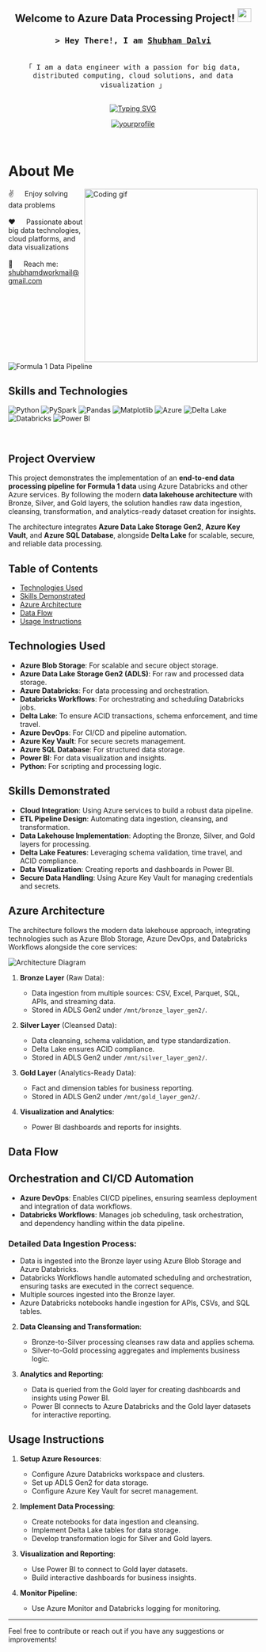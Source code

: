 <h2 align="center">
  Welcome to Azure Data Processing Project!
  <img src="https://media.giphy.com/media/hvRJCLFzcasrR4ia7z/giphy.gif" width="28">
</h2>
<!-- Intro  -->
<h3 align="center">
        <samp>&gt; Hey There!, I am
                <b><a target="_blank" href="https://yourwebsite.com">Shubham Dalvi</a></b>
        </samp>
</h3>

<p align="center"> 
  <samp>
    <br>
    「 I am a data engineer with a passion for big data, distributed computing, cloud solutions, and data visualization 」
    <br>
    <br>
  </samp>
</p>

<div align="center">
<a href="https://git.io/typing-svg"><img src="https://readme-typing-svg.herokuapp.com?font=Fira+Code&pause=1000&random=false&width=800&lines=Azure+Databricks+%7C+Delta+Lake+%7C+Key+Vault+;ADLS+Gen2+%7C+SQL+Database+%7C+Power+BI;Python+%7C+Snowflake+%7C+Airflow+%7C+DBT;3+yrs+of+Professional+Experience+%7C+Data+Engineer+%40+Accenture;Passionate+Data+Engineer+" alt="Typing SVG" /></a>
</div>


<p align="center">
 <a href="https://www.linkedin.com/in/shubham-dalvi-21603316b" target="_blank">
  <img src="https://img.shields.io/badge/LinkedIn-0077B5?style=for-the-badge&logo=linkedin&logoColor=white" alt="yourprofile"/>
 </a>
</p>
<br />

<!-- About Section -->
# About Me

<p>
 <img align="right" width="350" src="/assets/programmer.gif" alt="Coding gif" />
  
 ✌️ &emsp; Enjoy solving data problems <br/><br/>
 ❤️ &emsp; Passionate about big data technologies, cloud platforms, and data visualizations<br/><br/>
 📧 &emsp; Reach me: shubhamdworkmail@gmail.com<br/><br/>
</p>

<br/>

![Formula 1 Data Pipeline](https://github.com/user-attachments/assets/f1-datapipeline-overview)


## Skills and Technologies

![Python](https://img.shields.io/badge/Python-3776AB?style=for-the-badge&logo=python&logoColor=white)
![PySpark](https://img.shields.io/badge/PySpark-E25A1C?style=for-the-badge&logo=apache-spark&logoColor=white)
![Pandas](https://img.shields.io/badge/Pandas-150458?style=for-the-badge&logo=pandas&logoColor=white)
![Matplotlib](https://img.shields.io/badge/Matplotlib-013243?style=for-the-badge&logo=matplotlib&logoColor=white)
![Azure](https://img.shields.io/badge/Azure-0078D7?style=for-the-badge&logo=microsoft-azure&logoColor=white)
![Delta Lake](https://img.shields.io/badge/Delta%20Lake-01172F?style=for-the-badge&logoColor=white)
![Databricks](https://img.shields.io/badge/Databricks-EA4C89?style=for-the-badge&logo=databricks&logoColor=white)
![Power BI](https://img.shields.io/badge/Power%20BI-F2C811?style=for-the-badge&logo=power-bi&logoColor=black)

<br/>

## Project Overview

This project demonstrates the implementation of an **end-to-end data processing pipeline for Formula 1 data** using Azure Databricks and other Azure services. By following the modern **data lakehouse architecture** with Bronze, Silver, and Gold layers, the solution handles raw data ingestion, cleansing, transformation, and analytics-ready dataset creation for insights.

The architecture integrates **Azure Data Lake Storage Gen2**, **Azure Key Vault**, and **Azure SQL Database**, alongside **Delta Lake** for scalable, secure, and reliable data processing.

## Table of Contents
- [Technologies Used](#technologies-used)
- [Skills Demonstrated](#skills-demonstrated)
- [Azure Architecture](#azure-architecture)
- [Data Flow](#data-flow)
- [Usage Instructions](#usage-instructions)

## Technologies Used
- **Azure Blob Storage**: For scalable and secure object storage.
- **Azure Data Lake Storage Gen2 (ADLS)**: For raw and processed data storage.
- **Azure Databricks**: For data processing and orchestration.
- **Databricks Workflows**: For orchestrating and scheduling Databricks jobs.
- **Delta Lake**: To ensure ACID transactions, schema enforcement, and time travel.
- **Azure DevOps**: For CI/CD and pipeline automation.
- **Azure Key Vault**: For secure secrets management.
- **Azure SQL Database**: For structured data storage.
- **Power BI**: For data visualization and insights.
- **Python**: For scripting and processing logic.

## Skills Demonstrated
- **Cloud Integration**: Using Azure services to build a robust data pipeline.
- **ETL Pipeline Design**: Automating data ingestion, cleansing, and transformation.
- **Data Lakehouse Implementation**: Adopting the Bronze, Silver, and Gold layers for processing.
- **Delta Lake Features**: Leveraging schema validation, time travel, and ACID compliance.
- **Data Visualization**: Creating reports and dashboards in Power BI.
- **Secure Data Handling**: Using Azure Key Vault for managing credentials and secrets.

## Azure Architecture

The architecture follows the modern data lakehouse approach, integrating technologies such as Azure Blob Storage, Azure DevOps, and Databricks Workflows alongside the core services:

![Architecture Diagram](https://github.com/user-attachments/assets/f1-architecture-diagram.png)

1. **Bronze Layer** (Raw Data):
   - Data ingestion from multiple sources: CSV, Excel, Parquet, SQL, APIs, and streaming data.
   - Stored in ADLS Gen2 under `/mnt/bronze_layer_gen2/`.

2. **Silver Layer** (Cleansed Data):
   - Data cleansing, schema validation, and type standardization.
   - Delta Lake ensures ACID compliance.
   - Stored in ADLS Gen2 under `/mnt/silver_layer_gen2/`.

3. **Gold Layer** (Analytics-Ready Data):
   - Fact and dimension tables for business reporting.
   - Stored in ADLS Gen2 under `/mnt/gold_layer_gen2/`.

4. **Visualization and Analytics**:
   - Power BI dashboards and reports for insights.

## Data Flow

## Orchestration and CI/CD Automation
- **Azure DevOps**: Enables CI/CD pipelines, ensuring seamless deployment and integration of data workflows.
- **Databricks Workflows**: Manages job scheduling, task orchestration, and dependency handling within the data pipeline.

### Detailed Data Ingestion Process:
   - Data is ingested into the Bronze layer using Azure Blob Storage and Azure Databricks.
   - Databricks Workflows handle automated scheduling and orchestration, ensuring tasks are executed in the correct sequence.
   - Multiple sources ingested into the Bronze layer.
   - Azure Databricks notebooks handle ingestion for APIs, CSVs, and SQL tables.

2. **Data Cleansing and Transformation**:
   - Bronze-to-Silver processing cleanses raw data and applies schema.
   - Silver-to-Gold processing aggregates and implements business logic.

3. **Analytics and Reporting**:
   - Data is queried from the Gold layer for creating dashboards and insights using Power BI.
   - Power BI connects to Azure Databricks and the Gold layer datasets for interactive reporting.

## Usage Instructions
1. **Setup Azure Resources**:
   - Configure Azure Databricks workspace and clusters.
   - Set up ADLS Gen2 for data storage.
   - Configure Azure Key Vault for secret management.

2. **Implement Data Processing**:
   - Create notebooks for data ingestion and cleansing.
   - Implement Delta Lake tables for data storage.
   - Develop transformation logic for Silver and Gold layers.

3. **Visualization and Reporting**:
   - Use Power BI to connect to Gold layer datasets.
   - Build interactive dashboards for business insights.

4. **Monitor Pipeline**:
   - Use Azure Monitor and Databricks logging for monitoring.

---

Feel free to contribute or reach out if you have any suggestions or improvements!
